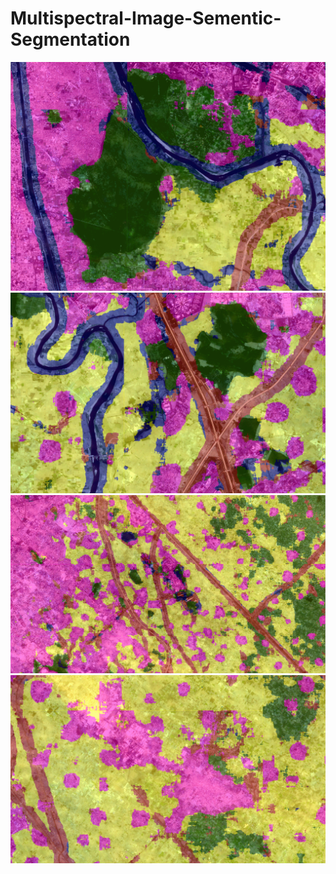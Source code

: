 # Multispectral-Image-Sementic-Segmentation
![](https://github.com/milannzz/Multispectral-Image-Sementic-Segmentation/blob/main/Images/Screenshot%202022-06-06%20144420.png)
![](https://github.com/milannzz/Multispectral-Image-Sementic-Segmentation/blob/main/Images/Screenshot%202022-06-06%20144624.png)
![](https://github.com/milannzz/Multispectral-Image-Sementic-Segmentation/blob/main/Images/Screenshot%202022-06-06%20144736.png)
![](https://github.com/milannzz/Multispectral-Image-Sementic-Segmentation/blob/main/Images/Screenshot%202022-06-09%20143037.png)
![]()
